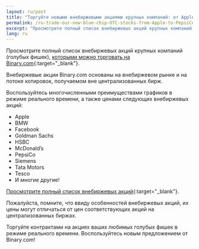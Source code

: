 ```yaml
---
layout: ru/post
title: "Торгуйте новыми внебиржевыми акциями крупных компаний: от Apple до PepsiCo! "
permalink: /ru-trade-our-new-blue-chip-OTC-stocks-from-Apple-to-PepsiCo/
excerpt: "Просмотрите полный список внебиржевых акций крупных компаний (голубых фишек), которыми можно торговать на Binary.com...."
lang: ru
---
```


Просмотрите полный список внебиржевых акций крупных компаний (голубых фишек), [которыми можно торговать на Binary.com](https://www.binary.com/ru/resources/asset_indexws.html?utm_source=blog&utm_medium=social&utm_content=en&utm_campaign=whatsnew#market-stocks){:target="_blank"}.

Внебиржевые акции Binary.com основаны на внебиржевом рынке и на потоке котировок, получаемом вне централизованных бирж.

Воспользуйтесь многочисленными преимуществами графиков в режиме реального времени, а также ценами следующих внебиржевых акций:

- Apple
- BMW
- Facebook
- Goldman Sachs
- HSBC
- McDonald’s
- PepsiCo
- Siemens
- Tata Motors
- Tesco
- И многие другие!

[Просмотрите полный список внебиржевых акций](https://www.binary.com/ru/resources/asset_indexws.html?utm_source=blog&utm_medium=social&utm_content=en&utm_campaign=whatsnew#market-stocks){:target="_blank"}.

Пожалуйста, помните, что ввиду особенностей внебиржевых акций, их цены могут отличаться от цен соответствующих акций на централизованных биржах.

Торгуйте контрактами на акциях ваших любимых голубых фишек в режиме реального времени. Воспользуйтесь новым предложением от Binary.com!